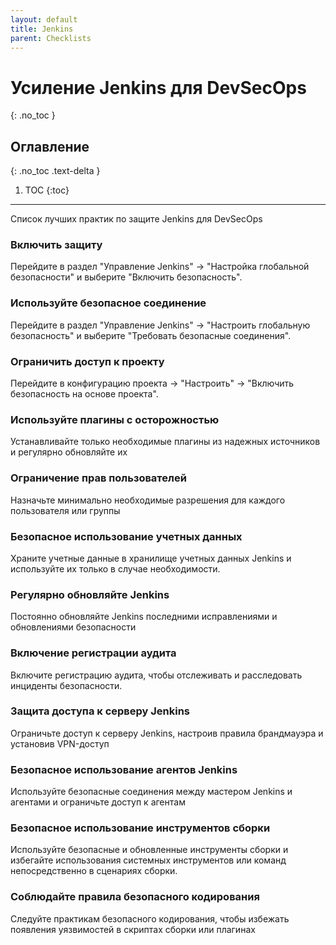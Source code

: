 ```yaml
---
layout: default
title: Jenkins
parent: Checklists
---
```


# Усиление Jenkins для DevSecOps
{: .no_toc }

## Оглавление
{: .no_toc .text-delta }

1. TOC
{:toc}

---

<span class="d-inline-block p-2 mr-1 v-align-middle bg-green-000"></span>Список лучших практик по защите Jenkins для DevSecOps


### Включить защиту


Перейдите в раздел "Управление Jenkins" -> "Настройка глобальной безопасности" и выберите "Включить безопасность".



### Используйте безопасное соединение	


Перейдите в раздел "Управление Jenkins" -> "Настроить глобальную безопасность" и выберите "Требовать безопасные соединения".



### Ограничить доступ к проекту	

Перейдите в конфигурацию проекта -> "Настроить" -> "Включить безопасность на основе проекта".



### Используйте плагины с осторожностью


Устанавливайте только необходимые плагины из надежных источников и регулярно обновляйте их


### Ограничение прав пользователей

Назначьте минимально необходимые разрешения для каждого пользователя или группы



### Безопасное использование учетных данных

Храните учетные данные в хранилище учетных данных Jenkins и используйте их только в случае необходимости.





### Регулярно обновляйте Jenkins	

Постоянно обновляйте Jenkins последними исправлениями и обновлениями безопасности



### Включение регистрации аудита		


Включите регистрацию аудита, чтобы отслеживать и расследовать инциденты безопасности.



### Защита доступа к серверу Jenkins	


Ограничьте доступ к серверу Jenkins, настроив правила брандмауэра и установив VPN-доступ



### Безопасное использование агентов Jenkins	


Используйте безопасные соединения между мастером Jenkins и агентами и ограничьте доступ к агентам



### Безопасное использование инструментов сборки	


Используйте безопасные и обновленные инструменты сборки и избегайте использования системных инструментов или команд непосредственно в сценариях сборки.



### Соблюдайте правила безопасного кодирования	


Следуйте практикам безопасного кодирования, чтобы избежать появления уязвимостей в скриптах сборки или плагинах

